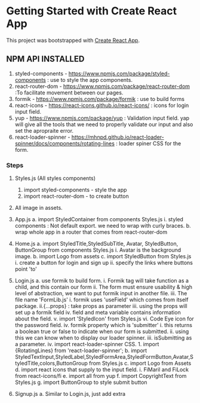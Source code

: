 # Getting Started with Create React App

This project was bootstrapped with [Create React App](https://github.com/facebook/create-react-app).

## NPM API INSTALLED

1. styled-components - <https://www.npmjs.com/package/styled-components> : use to style the app components.
2. react-router-dom - <https://www.npmjs.com/package/react-router-dom> :To facilitate movement between our pages.
3. formik - <https://www.npmjs.com/package/formik> : use to build forms
4. react-icons - <https://react-icons.github.io/react-icons/> : icons for login input field.
5. yup - <https://www.npmjs.com/package/yup> : Validation input field. yap will give all the tools that we need to properly validate our input and also set the apropraite error.
6. react-loader-spinner - <https://mhnpd.github.io/react-loader-spinner/docs/components/rotating-lines> : loader spiner CSS for the form.

### Steps

1. Styles.js (All styles components)
   1. import styled-components - style the app
   2. import react-router-dom - to create button

2. All image in assets.
3. App.js
    a. import StyledContainer from components Styles.js
        i. styled components : Not default export. we need to wrap with curly braces.
    b.  wrap whole app in a router that comes from react-router-dom
4. Home.js
    a. import StyledTitle,StyledSubTitle, Avatar, StyledButton, ButtonGroup from components Styles.js
        i.  Avatar is the background image.
    b. import Logo from assets
    c. import StyledButton from Styles.js
        i.  create a button for login and sign up
        ii. specify the links where buttons point 'to'
5. Login.js
    a. use formik to build form.
        i. Formik tag will take function as a child, and this contain our form
        ii. The form must ensure usability & high level of abstraction, we want to put formik input in another file.
        iii. The file name 'FormLib.js'
            i. formik uses 'useField' which comes from itself package.
            ii.{...props} : take props as parameter
            iii. using the props will set up a formik field
            iv. field and meta variable contains information about the field.
            v. import 'StyledIcon' from Styles.js
            vi. Code Eye icon for the password field.
        iv. formik property which is 'submitter'
            i. this returns a boolean true or false to indicate when our form is submitted.
            ii. using this we can know when to display our loader spinner.
            iii. isSubmitting as a parameter.
            iv.  import react-loader-spinner CSS.
                1. import {RotatingLines} from 'react-loader-spinner';
    b. import StyledTextInput,StyledLabel,StyledFormArea,StyledFormButton,Avatar,StyledTitle,colors,ButtonGroup from Styles.js
    c. import Logo from Assets
    d. import react icons that supply to the input field.
        i. FiMaril and FiLock from react-icons/fi
    e. import all from yup
    f. import CopyrightText from Styles.js
    g. import ButtonGroup to style submit button
6. Signup.js
    a. Similar to Login.js, just add extra
